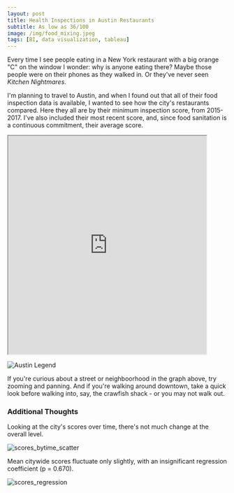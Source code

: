```yaml
---
layout: post
title: Health Inspections in Austin Restaurants
subtitle: As low as 36/100
image: /img/food_mixing.jpeg
tags: [BI, data visualization, tableau]
---
```


Every time I see people eating in a New York restaurant with a big orange "C" on the window I wonder: why is anyone eating there? Maybe those people were on their phones as they walked in. Or they've never seen _Kitchen Nightmares_.

I'm planning to travel to Austin, and when I found out that all of their food inspection data is available, I wanted to see how the city's restaurants compared. Here they all are by their minimum inspection score, from 2015-2017. I've also included their most recent score, and, since food sanitation is a continuous commitment, their average score.



<style> .responsive-wrap iframe{ max-width: 100%;} </style>
<iframe src="https://public.tableau.com/views/AustinRestaurantInspections_3/Dashboard1?:showVizHome=no&:embed=true" width="90%" height="500"></iframe>


<!-- Austin Legend -->
![Austin Legend](http://mattdorros.com/img/austin_legend.jpg)

If you're curious about a street or neighboorhood in the graph above, try zooming and panning. And if you're walking around downtown, take a quick look before walking into, say, the crawfish shack - or you may not walk out.



### Additional Thoughts

Looking at the city's scores over time, there's not much change at the overall level. 

![scores_bytime_scatter](http://mattdorros.com/img/scores_bytime_scatter.jpg)

Mean citywide scores fluctuate only slightly, with an insignificant regression coefficient (p = 0.670).

![scores_regression](http://mattdorros.com/img/scores_regression.jpg)




